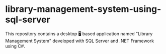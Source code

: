 # library-management-system-using-sql-server
This repository contains a desktop 🖥 based application named "Library Management System" developed with SQL Server and .NET Framework using C#.
